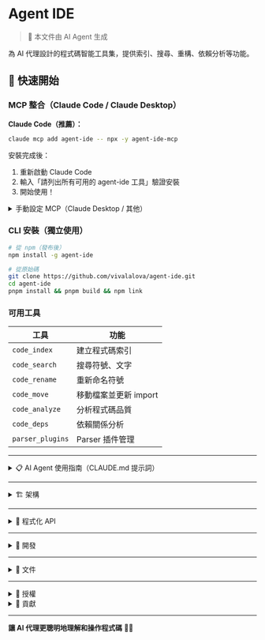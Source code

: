 # Agent IDE

> 📝 本文件由 AI Agent 生成

為 AI 代理設計的程式碼智能工具集，提供索引、搜尋、重構、依賴分析等功能。

## 🚀 快速開始

### MCP 整合（Claude Code / Claude Desktop）

**Claude Code（推薦）：**
```bash
claude mcp add agent-ide -- npx -y agent-ide-mcp
```

安裝完成後：
1. 重新啟動 Claude Code
2. 輸入「請列出所有可用的 agent-ide 工具」驗證安裝
3. 開始使用！

<details>
<summary>手動設定 MCP（Claude Desktop / 其他）</summary>

編輯設定檔：
- **Claude Desktop**: `~/Library/Application Support/Claude/claude_desktop_config.json` (macOS) 或 `%APPDATA%/Claude/claude_desktop_config.json` (Windows)
- **Claude Code**: 使用 `claude mcp add` 命令（自動設定）

加入以下設定：
```json
{
  "mcpServers": {
    "agent-ide": {
      "command": "npx",
      "args": ["-y", "agent-ide-mcp"],
      "env": {}
    }
  }
}
```

**其他管理命令**：
```bash
# 列出所有 MCP servers
claude mcp list

# 移除 MCP server
claude mcp remove agent-ide

# 檢查連接狀態
claude mcp list
```
</details>

### CLI 安裝（獨立使用）

```bash
# 從 npm（發布後）
npm install -g agent-ide

# 從原始碼
git clone https://github.com/vivalalova/agent-ide.git
cd agent-ide
pnpm install && pnpm build && npm link
```

### 可用工具

| 工具             | 功能                  |
| ---------------- | --------------------- |
| `code_index`     | 建立程式碼索引        |
| `code_search`    | 搜尋符號、文字        |
| `code_rename`    | 重新命名符號          |
| `code_move`      | 移動檔案並更新 import |
| `code_analyze`   | 分析程式碼品質        |
| `code_deps`      | 依賴關係分析          |
| `parser_plugins` | Parser 插件管理       |

---

<details>
<summary>📋 AI Agent 使用指南（CLAUDE.md 提示詞）</summary>

> **注意**：此指南適用於透過 CLI 使用 agent-ide 的情境。
> - 如果你已透過 MCP 整合，則可直接使用 `code_index`、`code_search` 等 MCP 工具，無需使用這些 CLI 命令。
> - 如果未安裝 MCP 或需要獨立使用，請複製以下內容到你的 `CLAUDE.md` 或 `.claude/CLAUDE.md`。

````markdown
# agent-ide CLI 工具使用規範

## 核心功能

agent-ide 提供程式碼索引、搜尋、重構、依賴分析等功能。所有命令支援 `--format json` 輸出。

## 相比 Claude Code 原生工具的優勢

agent-ide 在以下場景中比原生工具（Grep、Read、Edit）更高效：

1. **跨檔案符號重命名**：一次命令更新所有引用，原生工具需要手動 Edit 每個檔案
2. **自動更新 import 路徑**：移動檔案時自動處理所有 import 語句，避免手動追蹤
3. **依賴關係分析**：快速找出循環依賴和影響範圍，原生工具需要手動追蹤
4. **程式碼品質分析**：一次掃描獲得複雜度、死代碼等指標，節省多次檔案讀取
5. **統一 JSON 輸出**：結構化資料易於解析和自動化處理
6. **批量操作**：一次處理數十個檔案，避免重複執行命令

**使用建議**：重構、移動檔案、依賴分析時優先使用 agent-ide；簡單的檔案讀寫繼續使用原生工具。

## 使用場景與命令

### 1. 程式碼搜尋（優先使用）
```bash
# 搜尋符號/文字（JSON 輸出方便解析）
npx agent-ide search "UserService" --format json

# 正規表達式搜尋
npx agent-ide search "function.*User" --type regex --format json

# 限制結果數量
npx agent-ide search "import" --limit 10 --format json
```

### 2. 符號重新命名（變數改名時強制使用）
**🚨 重要：變數/函數/類別改名時必須使用此工具，禁止手動逐一修改**

```bash
# 預覽變更（查看影響範圍）
npx agent-ide rename --from oldName --to newName --preview

# 執行重新命名（一次更新所有引用）
npx agent-ide rename --from oldName --to newName
```

**優勢**：自動更新所有檔案中的引用，避免遺漏或手動修改錯誤

### 3. 檔案移動（自動更新 import，強制使用）
**🚨 重要：移動檔案時必須使用此工具，禁止手動移動後逐一修改 import**

```bash
# 預覽影響範圍（查看哪些檔案的 import 會被更新）
npx agent-ide move src/old.ts src/new.ts --preview

# 移動檔案並自動更新所有 import 路徑
npx agent-ide move src/old.ts src/new.ts
```

**優勢**：自動處理所有檔案的 import 路徑更新，避免遺漏或路徑錯誤

### 4. 程式碼品質分析（優先使用）
**💡 優先於手動檢查：一次掃描獲得完整指標，避免多次讀取檔案**

```bash
# 複雜度分析（預設只顯示高複雜度檔案）
npx agent-ide analyze complexity --format json

# 顯示所有檔案的複雜度
npx agent-ide analyze complexity --format json --all

# 死代碼檢測（預設只顯示有死代碼的檔案）
npx agent-ide analyze dead-code --format json

# 顯示所有掃描的檔案（包含沒問題的）
npx agent-ide analyze dead-code --format json --all

# 最佳實踐檢查
npx agent-ide analyze best-practices --format json
```

**優勢**：結構化輸出、批量分析、涵蓋多個品質維度、預設只顯示有問題的項目節省 token

### 5. 依賴關係分析（優先使用）
**💡 優先於手動追蹤：快速找出循環依賴和影響範圍，避免逐檔追蹤 import**

```bash
# 分析依賴關係（預設只顯示循環依賴和孤立檔案）
npx agent-ide deps --format json

# 顯示完整依賴圖（包含 nodes 和 edges）
npx agent-ide deps --format json --all

# 查詢特定檔案的依賴
npx agent-ide deps --file src/service.ts --format json
```

**優勢**：視覺化依賴關係、自動檢測循環依賴、影響範圍分析、預設只顯示問題節省 token

### 6. 程式碼重構（優先使用）
**💡 優先於手動重構：自動處理複雜重構操作，避免手動複製貼上和修改**

```bash
# 提取函式
npx agent-ide refactor extract-function \
  --file src/app.ts \
  --start-line 10 \
  --end-line 20 \
  --function-name handleUser
```

**優勢**：保持程式碼結構完整性、自動處理變數作用域、減少人為錯誤

## 使用建議

- **npx 執行**：無需全域安裝，直接使用 `npx agent-ide` 執行命令
- **JSON 格式優先**：需要解析結果時使用 `--format json`
- **預覽模式**：重構/移動前先用 `--preview` 確認影響範圍
- **搜尋優先於索引**：search 命令會自動處理索引，無需手動執行 index
- **限制結果數量**：大型專案使用 `--limit` 避免輸出過多
````

</details>

---

<details>
<summary>🏗️ 架構</summary>

```
Agent IDE
├── 核心模組：索引、搜尋、重構、移動、依賴分析
├── 基礎設施：Parser 框架、快取、儲存
├── 插件系統：TypeScript、JavaScript、Swift
└── 介面層：CLI、MCP
```

**效能特色**：
- 增量索引（~1000 檔案/秒）
- 多層快取（查詢 <50ms）
- 並行處理
- 記憶體優化（~100MB / 10k 檔案）

**支援語言**：TypeScript、JavaScript、Swift（開發中）

</details>

---

<details>
<summary>🔌 程式化 API</summary>

```typescript
import { AgentIdeMCP } from 'agent-ide';

const mcp = new AgentIdeMCP();

// 建立索引
await mcp.executeTool('code_index', {
  action: 'create',
  path: '/path/to/project'
});

// 搜尋程式碼
const result = await mcp.executeTool('code_search', {
  query: 'UserService',
  path: '/path/to/project'
});
```

</details>

---

<details>
<summary>🧪 開發</summary>

```bash
pnpm install      # 安裝依賴
pnpm build        # 建置
pnpm test         # 測試
pnpm typecheck    # 型別檢查
```

</details>

---

<details>
<summary>📖 文件</summary>

- [API 文件](./API.md) - 完整 API 參考
- [貢獻指南](./CONTRIBUTING.md) - 開發指南
- [發布檢查清單](./PUBLISH_CHECKLIST.md) - 發布流程

</details>

---

<details>
<summary>📄 授權</summary>

MIT License - 查看 [LICENSE](LICENSE) 瞭解詳情

</details>

<details>
<summary>🤝 貢獻</summary>

歡迎貢獻！請查看 [CONTRIBUTING.md](./CONTRIBUTING.md)

- 🐛 [回報問題](https://github.com/vivalalova/agent-ide/issues)
- 💬 [參與討論](https://github.com/vivalalova/agent-ide/discussions)

</details>

---

**讓 AI 代理更聰明地理解和操作程式碼** 🤖✨
